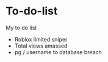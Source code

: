 # To-do-list
My to do list

+ Roblox limited sniper
+ Total views amassed
+ pg / username to database breach
